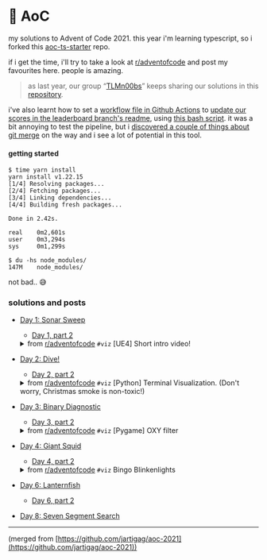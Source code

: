 # 🎄 AoC
my solutions to Advent of Code 2021.
this year i'm learning typescript, so i forked this [aoc-ts-starter](https://github.com/bpiggin/advent-of-code-typescript-starter) repo.

if i get the time, i'll try to take a look at [r/adventofcode](https://www.reddit.com/r/adventofcode) and post my favourites here. people is amazing.

> as last year, our group “[TLMn00bs](https://github.com/TLMn00bs)” keeps sharing our solutions in this [repository](https://github.com/TLMn00bs/advent-of-code).

i've also learnt how to set a [workflow file in Github Actions](https://github.com/jartigag/aoc-2021/blob/main/.github/workflows/leaderboard_pipeline.yml) to [update our scores in the leaderboard branch's readme](https://github.com/jartigag/aoc-2021/tree/leaderboard#readme), using [this bash script](https://github.com/jartigag/aoc-2021/blob/main/update_leaderboard.sh).
it was a bit annoying to test the pipeline, but i [discovered a couple of things about git merge](https://github.com/jartigag/aoc-2021/search?q=path%3A.github%2Fworkflows+git+merge) on the way and i see a lot of potential in this tool.

#### getting started

```shell
$ time yarn install
yarn install v1.22.15
[1/4] Resolving packages...
[2/4] Fetching packages...
[3/4] Linking dependencies...
[4/4] Building fresh packages...

Done in 2.42s.

real    0m2,601s
user    0m3,294s
sys     0m1,299s

$ du -hs node_modules/
147M    node_modules/
```
not bad.. 😅

### solutions and posts
	
- [Day 1:  Sonar Sweep](https://github.com/jartigag/aoc-2021/blob/main/src/day1/day1.ts)  
	- [Day 1, part 2](https://github.com/jartigag/aoc-2021/blob/main/src/day1/day1part2.ts)
	<details> <summary> from <a href="https://www.reddit.com/r/adventofcode/comments/r71sss/2021_day_1_ue4_short_intro_video">r/adventofcode</a> <code>#viz</code> [UE4] Short intro video! </summary> <a href="https://youtu.be/RgNOVMDoNgs"><img src="http://i3.ytimg.com/vi/RgNOVMDoNgs/maxresdefault.jpg"/></a> </details> 
	
- [Day 2:  Dive!](https://github.com/jartigag/aoc-2021/blob/main/src/day2/day2.ts)  
	- [Day 2, part 2](https://github.com/jartigag/aoc-2021/blob/main/src/day2/day2part2.ts)
	<details> <summary> from <a href="https://www.reddit.com/r/adventofcode/comments/r7o188/2021_day_2_part_1_python_terminal_visualization">r/adventofcode</a> <code>#viz</code> [Python] Terminal Visualization. (Don't worry, Christmas smoke is non-toxic!) </summary> <a href="https://www.reddit.com/r/adventofcode/comments/r7o188/2021_day_2_part_1_python_terminal_visualization"> <img src="https://external-preview.redd.it/zbexd6zMaZt8AcyDTSyvslGjwFdbLIohJ3EDPVjWUsk.png?width=960&crop=smart&format=pjpg&auto=webp&s=c7f0b306905f9635d1f935995f6e9e3f882d9498"/> </a> </details> 
	
- [Day 3:  Binary Diagnostic](https://github.com/jartigag/aoc-2021/blob/main/src/day3/day3.ts)  
	- [Day 3, part 2](https://github.com/jartigag/aoc-2021/blob/main/src/day3/day3part2.ts)
	<details> <summary> from <a href="https://www.reddit.com/r/adventofcode/comments/r7x4yk/2021_day_3_part_2pygame_oxy_filter/">r/adventofcode</a> <code>#viz</code> [Pygame] OXY filter </summary> <a href="https://www.reddit.com/r/adventofcode/comments/r7x4yk/2021_day_3_part_2pygame_oxy_filter/"> <img src="https://external-preview.redd.it/kuPpBvcF3VGo8wr1JJPR_yrTP8d0H1wgqGOnfcgU9tI.png?width=960&crop=smart&format=pjpg&auto=webp&s=2e8addc9519f9fe4e43d1f4d4d83b2fe9e7864f4"/> </a> </details> 
	
- [Day 4:  Giant Squid](https://github.com/jartigag/aoc-2021/blob/main/src/day4/day4.ts)  
	- [Day 4, part 2](https://github.com/jartigag/aoc-2021/blob/main/src/day4/day4part2.ts)
	<details> <summary> from <a href="https://www.reddit.com/r/adventofcode/comments/r8wq0c/2021_day_4_bingo_blinkenlights/">r/adventofcode</a> <code>#viz</code> Bingo Blinkenlights </summary> <a href="https://www.reddit.com/r/adventofcode/comments/r8wq0c/2021_day_4_bingo_blinkenlights/"> <img src="https://external-preview.redd.it/CQ2SnbwRcpxOpCchIo5BL-pCO2uvnLuh-JNzwZwza2c.png?width=960&crop=smart&format=pjpg&auto=webp&s=878b488ea3dedc2e33536145fcdab17bc7475c82"/> </a> </details> 
- [Day 6:  Lanternfish](https://github.com/jartigag/aoc-2021/blob/main/src/day6/day6.ts)  
	- [Day 6, part 2](https://github.com/jartigag/aoc-2021/blob/main/src/day6/day6part2.ts)
- [Day 8:  Seven Segment Search](https://github.com/jartigag/aoc-2021/blob/main/src/day8/day8.ts)  

---
(merged from [https://github.com/jartigag/aoc-2021](https://github.com/jartigag/aoc-2021))

